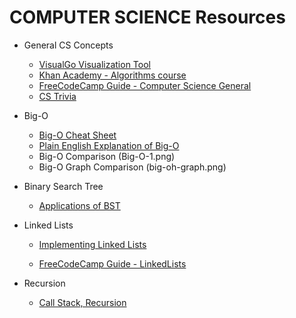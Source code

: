 # COMPUTER SCIENCE Resources

* General CS Concepts

  * [VisualGo Visualization Tool](https://visualgo.net/en)
  * [Khan Academy - Algorithms course](https://www.khanacademy.org/computing/computer-science/algorithms)
  * [FreeCodeCamp Guide - Computer Science General](https://github.com/freeCodeCamp/guides/tree/master/src/pages/computer-science)
  * [CS Trivia](https://keon.io/computer-scientists-trivia/)

* Big-O

  * [Big-O Cheat Sheet](http://bigocheatsheet.com/)
  * [Plain English Explanation of Big-O](https://stackoverflow.com/questions/487258/what-is-a-plain-english-explanation-of-big-o-notation)
  * Big-O Comparison (Big-O-1.png)
  * Big-O Graph Comparison (big-oh-graph.png)

* Binary Search Tree

  * [Applications of BST](https://stackoverflow.com/questions/2130416/what-are-the-applications-of-binary-trees)

* Linked Lists

  * [Implementing Linked Lists](https://code.tutsplus.com/articles/data-structures-with-javascript-singly-linked-list-and-doubly-linked-list--cms-23392)

  * [FreeCodeCamp Guide - LinkedLists](https://github.com/freeCodeCamp/guides/blob/master/src/pages/computer-science/data-structures/linked-lists/index.md)

* Recursion

  * [Call Stack, Recursion](https://www.thecodingdelight.com/understanding-recursion-javascript/)
